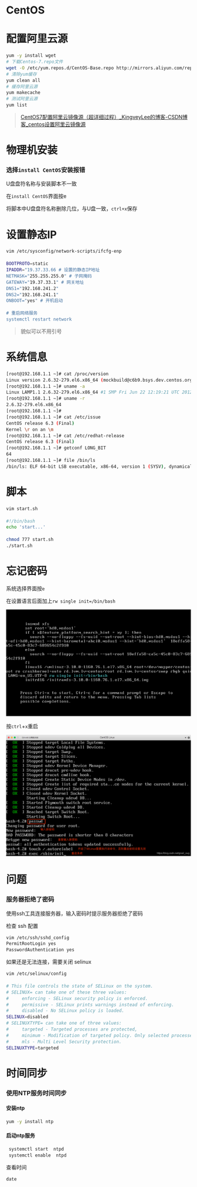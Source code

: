 # CentOS

# 配置阿里云源

```bash
yum -y install wget
# 下载Centos-7.repo文件
wget -O /etc/yum.repos.d/CentOS-Base.repo http://mirrors.aliyun.com/repo/Centos-7.repo
# 清除yum缓存
yum clean all
# 缓存阿里云源
yum makecache
# 测试阿里云源 
yum list
```

> [CentOS7配置阿里云镜像源（超详细过程）_KingveyLee的博客-CSDN博客_centos设置阿里云镜像源](https://blog.csdn.net/KingveyLee/article/details/114984534)

# 物理机安装

### 选择`install CentOS`安装报错

U盘盘符名称与安装脚本不一致

在`install CentOS`界面按e

将脚本中U盘盘符名称删除几位，与U盘一致，`ctrl+x`保存

# 设置静态IP

```bash
vim /etc/sysconfig/network-scripts/ifcfg-enp

BOOTPROTO=static
IPADDR="19.37.33.66 # 设置的静态IP地址
NETMASK="255.255.255.0" # 子网掩码 
GATEWAY="19.37.33.1" # 网关地址
DNS1="192.168.241.2"
DNS2="192.168.241.1"
ONBOOT="yes" # 开机启动

# 重启网络服务
systemctl restart network
```

> 貌似可以不用引号

# 系统信息

```bash
[root@192.168.1.1 ~]# cat /proc/version 
Linux version 2.6.32-279.el6.x86_64 (mockbuild@c6b9.bsys.dev.centos.org) (gcc version 4.4.6 20120305 (Red Hat 4.4.6-4) (GCC) ) #1 SMP Fri Jun 22 12:19:21 UTC 2012
[root@192.168.1.1 ~]# uname -a
Linux LAMP1.1 2.6.32-279.el6.x86_64 #1 SMP Fri Jun 22 12:19:21 UTC 2012 x86_64 x86_64 x86_64 GNU/Linux
[root@192.168.1.1 ~]# uname -r
2.6.32-279.el6.x86_64
[root@192.168.1.1 ~]#
[root@192.168.1.1 ~]# cat /etc/issue
CentOS release 6.3 (Final)
Kernel \r on an \m
[root@192.168.1.1 ~]# cat /etc/redhat-release 
CentOS release 6.3 (Final)
[root@192.168.1.1 ~]# getconf LONG_BIT
64
[root@192.168.1.1 ~]# file /bin/ls
/bin/ls: ELF 64-bit LSB executable, x86-64, version 1 (SYSV), dynamically linked (uses shared libs), for GNU/Linux 2.6.18, stripped
```

# 脚本

```bash
vim start.sh

#!/bin/bash
echo 'start...'

chmod 777 start.sh
./start.sh
```

# 忘记密码

系统选择界面按`e`

在设置语言后面加上`rw single init=/bin/bash`

![image-20230616113137926](image-20230616113137926.png)

按`ctrl`+`x`重启

![img](watermark,type_ZmFuZ3poZW5naGVpdGk,shadow_10,text_aHR0cHM6Ly9ibG9nLmNzZG4ubmV0L2duYWlsX291Zw==,size_16,color_FFFFFF,t_70.png)

# 问题

### 服务器拒绝了密码

使用ssh工具连接服务器，输入密码时提示服务器拒绝了密码

检查 ssh 配置

```bash
vim /etc/ssh/sshd_config
PermitRootLogin yes
PasswordAuthentication yes
```

如果还是无法连接，需要关闭 selinux

```bash
vim /etc/selinux/config

# This file controls the state of SELinux on the system.
# SELINUX= can take one of these three values:
#     enforcing - SELinux security policy is enforced.
#     permissive - SELinux prints warnings instead of enforcing.
#     disabled - No SELinux policy is loaded.
SELINUX=disabled
# SELINUXTYPE= can take one of three values:
#     targeted - Targeted processes are protected,
#     minimum - Modification of targeted policy. Only selected processes are protected. 
#     mls - Multi Level Security protection.
SELINUXTYPE=targeted
```

# 时间同步

### 使用NTP服务时间同步

#### 安装ntp

```bash
yum -y install ntp
```

#### 启动ntp服务

```bash
 systemctl start  ntpd
 systemctl enable  ntpd
```

查看时间

```
date
```

